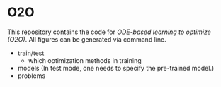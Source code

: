 # O2O

This repository contains the code for *ODE-based learning to optimize (O2O)*. All figures can be generated via command line.

- train/test
	- which optimization methods in training
- models (In test mode, one needs to specify the pre-trained model.)
- problems